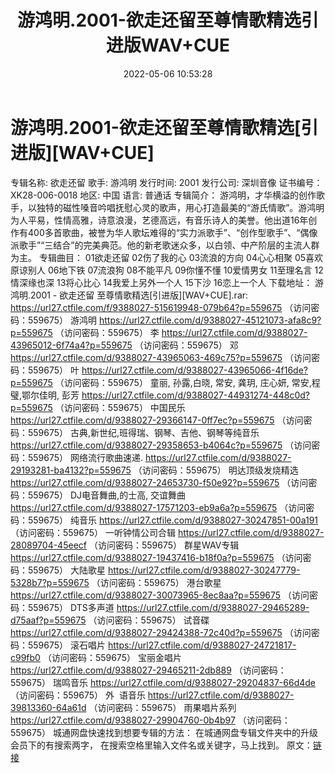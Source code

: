 ﻿---
title: 游鸿明.2001-欲走还留至尊情歌精选引进版WAV+CUE
date: 2022-05-06 10:53:28
categories: WAV车载音乐、镜像
tags: 华语中文
---
# 游鸿明.2001-欲走还留至尊情歌精选[引进版][WAV+CUE]

专辑名称: 欲走还留
歌手: 游鸿明
发行时间: 2001
发行公司: 深圳音像
证书编号：XK28-006-0018
地区: 中国
语言:
普通话
专辑简介：
游鸿明，才华横溢的创作歌手，以独特的磁性嗓音吟唱抚慰心灵的歌声，用心打造最美的“游氏情歌”。游鸿明为人平易，性情高雅，诗意浪漫，艺德高远，有音乐诗人的美誉。他出道16年创作有400多首歌曲，被誉为华人歌坛难得的“实力派歌手”、“创作型歌手”、“偶像派歌手”“三结合”的完美典范。他的新老歌迷众多，以白领、中产阶层的主流人群为主。
专辑曲目：
01欲走还留
02伤了我的心
03流浪的方向
04心心相聚
05喜欢原谅别人
06地下铁
07流浪狗
08不能平凡
09你懂不懂
10爱情男女
11至理名言
12情深缘也深
13将心比心
14我爱上另外一个人
15下沙
16恋上一个人
下载地址：
游鸿明.2001 - 欲走还留 至尊情歌精选[引进版][WAV+CUE].rar: https://url27.ctfile.com/f/9388027-515619948-079b64?p=559675
（访问密码：559675）
游鸿明
https://url27.ctfile.com/d/9388027-45121073-afa8c9?p=559675
（访问密码：559675）
李
https://url27.ctfile.com/d/9388027-43965012-6f74a4?p=559675
（访问密码：559675）
邓
https://url27.ctfile.com/d/9388027-43965063-469c75?p=559675
（访问密码：559675）
叶
https://url27.ctfile.com/d/9388027-43965066-4f16de?p=559675
（访问密码：559675）
童丽, 孙露,白晓, 常安, 龚玥, 庄心妍, 常安,程璧,鄂尔佳明, 彭芳
https://url27.ctfile.com/d/9388027-44931274-448c0d?p=559675
（访问密码：559675）
中国民乐
https://url27.ctfile.com/d/9388027-29366147-0ff7ec?p=559675
（访问密码：559675）
古典,新世纪,班得瑞、钢琴、吉他、钢琴等纯音乐
https://url27.ctfile.com/d/9388027-29358653-b4064c?p=559675
（访问密码：559675）
网络流行歌曲速递.
https://url27.ctfile.com/d/9388027-29193281-ba4132?p=559675
（访问密码：559675）
明达顶级发烧精选
https://url27.ctfile.com/d/9388027-24653730-f50e92?p=559675
（访问密码：559675）
DJ电音舞曲,的士高, 交谊舞曲
https://url27.ctfile.com/d/9388027-17571203-eb9a6a?p=559675
（访问密码：559675）
纯音乐
https://url27.ctfile.com/d/9388027-30247851-00a191
（访问密码：559675）
一听钟情公司合辑
https://url27.ctfile.com/d/9388027-28089704-45eecf
（访问密码：559675）
群星WAV专辑
https://url27.ctfile.com/d/9388027-19437416-b18f0a?p=559675
（访问密码：559675）
大陆歌星
https://url27.ctfile.com/d/9388027-30247779-5328b7?p=559675
（访问密码：559675）
港台歌星
https://url27.ctfile.com/d/9388027-30073965-8ec8aa?p=559675
（访问密码：559675）
DTS多声道
https://url27.ctfile.com/d/9388027-29465289-d75aaf?p=559675
（访问密码：559675）
试音碟
https://url27.ctfile.com/d/9388027-29424388-72c40d?p=559675
（访问密码：559675）
滚石唱片
https://url27.ctfile.com/d/9388027-24721817-c99fb0
（访问密码：559675）
宝丽金唱片
https://url27.ctfile.com/d/9388027-29465211-2db889
（访问密码：559675）
瑞鸣音乐
https://url27.ctfile.com/d/9388027-29204837-66d4de
（访问密码：559675）
外  语音乐
https://url27.ctfile.com/d/9388027-39813360-64a61d
（访问密码：559675）
雨果唱片系列
https://url27.ctfile.com/d/9388027-29904760-0b4b97
（访问密码：559675）
城通网盘快速找到想要专辑的方法：
在城通网盘专辑文件夹中的升级会员下的有搜索两字，
在搜索空格里输入文件名或关键字，马上找到。
原文：[链接](https://blog.sina.com.cn/s/blog_1647c7e7601030x30.html)